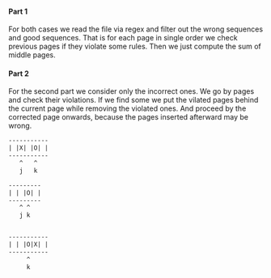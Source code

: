 #### Part 1

For both cases we read the file via regex and filter out the wrong sequences and good sequences. That is for each page in single order we check previous pages if they violate some rules. Then we just compute the sum of middle pages.

#### Part 2

For the second part we consider only the incorrect ones. We go by pages and check their violations. If we find some we put the vilated pages behind the current page while removing the violated ones. And proceed by the corrected page onwards, because the pages inserted afterward may be wrong.


```txt
-----------
| |X| |O| |
-----------
   ^   ^
   j   k

---------
| | |O| |
---------
   ^ ^
   j k


-----------
| | |O|X| |
-----------
	 ^
	 k
```
